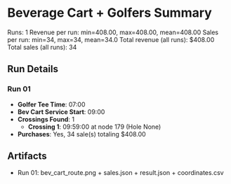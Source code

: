 # Beverage Cart + Golfers Summary

Runs: 1
Revenue per run: min=408.00, max=408.00, mean=408.00
Sales per run: min=34, max=34, mean=34.0
Total revenue (all runs): $408.00
Total sales (all runs): 34

## Run Details
### Run 01
- **Golfer Tee Time**: 07:00
- **Bev Cart Service Start**: 09:00
- **Crossings Found**: 1
  - **Crossing 1**: 09:59:00 at node 179 (Hole None)
- **Purchases**: Yes, 34 sale(s) totaling $408.00

## Artifacts
- Run 01: bev_cart_route.png + sales.json + result.json + coordinates.csv
